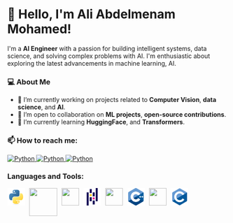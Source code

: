 # 👋 Hello, I'm Ali Abdelmenam Mohamed!

I'm a **AI Engineer** with a passion for building intelligent systems, data science, and solving complex problems with AI. I'm enthusiastic about exploring the latest advancements in machine learning, AI.

### 💻 About Me

- 🔭 I’m currently working on projects related to **Computer Vision**, **data science**, and **AI**.
- 🤝 I’m open to collaboration on **ML projects**, **open-source contributions**.
- 🌱 I’m currently learning **HuggingFace**, and **Transformers**.

### 📫 How to reach me:
<!-- - **Email**: [aliabdelmonam37@gmail.com](mailto:aliabdelmonam37@gmail.com)
- **LinkedIn**: [linkedin](https://www.linkedin.com/in/ali-abdelmenam-750484218/)
- **Kaggle account**: [kaggle](https://www.kaggle.com/aliabdelmenam) -->
 <div>
  <!-- Linkedin -->
  <a href="https://www.linkedin.com/in/ali-abdelmenam-750484218/" target="_blank">
    <img src="https://raw.githubusercontent.com/rahuldkjain/github-profile-readme-generator/master/src/images/icons/Social/linked-in-alt.svg" alt="Python" style="width: 40px; height: 30px; max-width: 100%;">
  </a>
 <!-- Kaggle -->
  <a href="https://www.kaggle.com/aliabdelmenam" target="_blank">
    <img src="https://raw.githubusercontent.com/rahuldkjain/github-profile-readme-generator/master/src/images/icons/Social/kaggle.svg" alt="Python" style="width: 40px; height: 30px; max-width: 100%;">
  </a>
<!-- Gmail -->
  <a href="mailto:aliabdelmonam37@gmail.com" target="_blank">
    <img src="https://upload.wikimedia.org/wikipedia/commons/thumb/7/7e/Gmail_icon_%282020%29.svg/768px-Gmail_icon_%282020%29.svg.png?20221017173631" alt="Python" style="width: 40px; height: 30px; max-width: 100%;">
  </a>
  
</div>

### Languages and Tools:
<div style="display: flex; gap: 10px; flex-wrap: wrap;">
  <!-- Python -->
  <a href="https://www.python.org" target="_blank">
    <img src="https://raw.githubusercontent.com/devicons/devicon/master/icons/python/python-original.svg" alt="Python" style="width: 40px; height: 40px; max-width: 100%;">
  </a>
  <!-- Git -->
<!--   <a href="https://git-scm.com" target="_blank">
    <img src="https://img.shields.io/badge/-Git-F05032?logo=git&logoColor=white" style="max-width: 100%; height:64px; width:64px;">
  </a> -->
    <!-- sicikit-learn -->
  <a href="https://scikit-learn.org/stable/" target="_blank">
    <img src="https://camo.githubusercontent.com/dd749c222d8c2520e9595af51d39578b46e22d5190fe5b2f31c01bc32446321e/68747470733a2f2f75706c6f61642e77696b696d656469612e6f72672f77696b6970656469612f636f6d6d6f6e732f302f30352f5363696b69745f6c6561726e5f6c6f676f5f736d616c6c2e737667" style="max-width: 100%; height:64px; width:64px;">
  </a>
    <!-- Tensorflow -->
  <a href="https://www.tensorflow.org/" target="_blank">
    <img src="https://camo.githubusercontent.com/6bda50ab133175c1dca7aebfc89410603b2259dd9399fa0e62259263c009ae39/68747470733a2f2f7777772e766563746f726c6f676f2e7a6f6e652f6c6f676f732f74656e736f72666c6f772f74656e736f72666c6f772d69636f6e2e737667" style="max-width: 100%; height:40px; width:40px;">
  </a>
  <!-- Pandas -->
  <a href="https://pandas.pydata.org/" target="_blank">
    <img src="https://raw.githubusercontent.com/devicons/devicon/2ae2a900d2f041da66e950e4d48052658d850630/icons/pandas/pandas-original.svg" style="max-width: 100%; height:40px; width:40px;">
  </a>
  <!-- OpenCV -->
  <a href="https://opencv.org/" target="_blank">
    <img src="https://camo.githubusercontent.com/de6ed745c22f7f8b8f8ef981a7ea194e4cb5d106e84a272fe283cae357c9abc5/68747470733a2f2f7777772e766563746f726c6f676f2e7a6f6e652f6c6f676f732f6f70656e63762f6f70656e63762d69636f6e2e737667" style="max-width: 100%; height:40px; width:40px;">
  </a>
   <!-- C++ -->
  <a href="https://www.w3schools.com/cpp/" target="_blank">
    <img src="https://raw.githubusercontent.com/devicons/devicon/master/icons/cplusplus/cplusplus-original.svg" style="max-width: 100%; height:40px; width:40px;">
  </a>
   <!-- SQL -->
  <a href="https://www.w3schools.com/sql/" target="_blank">
    <img src="https://upload.wikimedia.org/wikipedia/commons/thumb/d/d7/Sql_data_base_with_logo.svg/768px-Sql_data_base_with_logo.svg.png?20231031073357" style="max-width: 100%; height:40px; width:40px;">
  </a>
   <!-- C -->
  <a href="https://www.cprogramming.com/" target="_blank">
    <img src="https://raw.githubusercontent.com/devicons/devicon/master/icons/c/c-original.svg" style="max-width: 100%; height:40px; width:40px;">
  </a>
  
</div>

